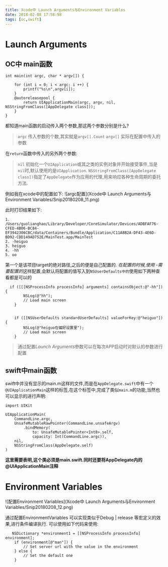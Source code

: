 ```yaml
---
title: Xcode中 Launch Arguments与Environment Variables
date: 2018-02-08 17:58:58
tags: [oc,swift]
---
```

# Launch Arguments
## OC中 main函数

```
int main(int argc, char * argv[]) {

    for (int i = 0; i < argc; i ++) {
        printf("%s\n",argv[i]);
    }
    @autoreleasepool {
        return UIApplicationMain(argc, argv, nil, NSStringFromClass([AppDelegate class]));
    }
}

```

都知道main函数的启动传入两个参数,那这两个参数分别是什么?
> `argc`  传入参数的个数,其实就是`argv[].Count`
> `argv[]` 实际在配置中传入的参数

在`return`函数中传入的另外两个参数:
> `nil` 初始化一个`UIApplication`或其之类的实例对象并开始接受事件,当是`nil`时,默认使用的是`UIApplication`.
> `NSStringFromClass([AppDelegate class])`指定了`AppDelegate`作为应用的代理,用来响应各种生命周期的委托方法.

例如我在xcode中的配置如下:
![argc配置](Xcode中 Launch Arguments与Environment Variables/Snip20180208_11.png)

此时打印结果如下:

```
1. /Users/guolianghao/Library/Developer/CoreSimulator/Devices/ADBFAF76-CFED-4B06-BC84-EF3942306CBC/data/Containers/Bundle/Application/C11A8B2A-DF43-4E6D-BD92-CDD149AD752E/MainTest.app/MainTest
2. -heiguo
3. heiguo
4. -hh
5. oo
```
第一个是该项目target的绝对路径,之后的便是自己配置的.
*在配置的时候,使用 -需要配置的*这样配置,会默认将配置的值写入到`NSUserDefaults中的`使用如下两种查看都是可以的

```
  if ([[[NSProcessInfo processInfo] arguments] containsObject:@"-hh"]) {
        NSLog(@"hh");
        // Load main screen
    }
    

    if ([[NSUserDefaults standardUserDefaults] valueForKey:@"heiguo"]) {
        NSLog(@"heiguo在偏好设置里");
        // Load main screen
    }
```
> 通过配置*Launch Arguments*参数可以在每次APP启动时对默认的参数进行配置

## swift中main函数
swift中并没有显示的main.m这样的文件,而是在`AppDelegate.swift`中有一个`@UIApplicationMain`这样的标签,在这个标签中,完成了类似`main.m`的功能,当然也可以显示的进行声明:

```
import UIKit

UIApplicationMain(
    CommandLine.argc,
    UnsafeMutableRawPointer(CommandLine.unsafeArgv)
        .bindMemory(
            to: UnsafeMutablePointer<Int8>.self,
            capacity: Int(CommandLine.argc)),
    nil,
    NSStringFromClass(AppDelegate.self)
)
```


**这里需要表明,这个类必须是main.swift.同时还要将AppDelegate内的@UIApplicationMain注释**


# Environment Variables

![配置Environment Variables](Xcode中 Launch Arguments与Environment Variables/Snip20180208_12.png)

通过配置EnvironmentVariables 可以实现类似于Debug | release 等宏定义的效果,进行条件编译执行.
可以使用如下代码来使用:

```
   NSDictionary *environment1 = [[NSProcessInfo processInfo] environment];
    if (environment[@"man"]) {
        // Set server url with the value in the environment
    } else {
        // Set the default one
    }
```

